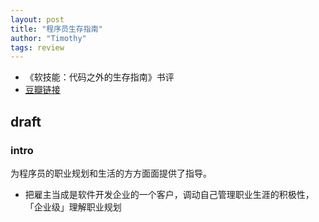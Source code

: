 ```yaml
---
layout: post
title: "程序员生存指南"
author: "Timothy"
tags: review 
---
```


- 《软技能：代码之外的生存指南》书评
- [豆瓣链接](https://book.douban.com/subject/36044253/)

## draft 

### intro 

为程序员的职业规划和生活的方方面面提供了指导。

- 把雇主当成是软件开发企业的一个客户，调动自己管理职业生涯的积极性，「企业级」理解职业规划












